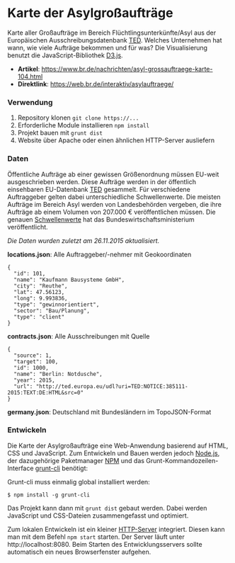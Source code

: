# Karte der Asylgroßaufträge
Karte aller Großaufträge im Bereich Flüchtlingsunterkünfte/Asyl aus der Europäischen Ausschreibungsdatenbank [TED](http://ted.europa.eu/TED/main/HomePage.do). Welches Unternehmen hat wann, wie viele Aufträge bekommen und für was? Die Visualisierung benutzt die JavaScript-Bibliothek [D3.js](https://d3js.org/).

- **Artikel**: https://www.br.de/nachrichten/asyl-grossauftraege-karte-104.html
- **Direktlink**: https://web.br.de/interaktiv/asylauftraege/

### Verwendung
1. Repository klonen `git clone https://...`
2. Erforderliche Module installieren `npm install`
3. Projekt bauen mit `grunt dist`
4. Website über Apache oder einen ähnlichen HTTP-Server ausliefern

### Daten
Öffentliche Aufträge ab einer gewissen Größenordnung müssen EU-weit ausgeschrieben werden. Diese Aufträge werden in der öffentlich einsehbaren EU-Datenbank [TED](http://ted.europa.eu/TED/main/HomePage.do) gesammelt. Für verschiedene Auftraggeber gelten dabei unterschiedliche Schwellenwerte. Die meisten Aufträge im Bereich Asyl werden von Landesbehörden vergeben, die ihre Aufträge ab einem Volumen von 207.000 € veröffentlichen müssen. Die genauen [Schwellenwerte](http://www.bmwi.de/Redaktion/DE/Dossier/oeffentliche-auftraege-und-vergabe.html) hat das Bundeswirtschaftsministerium veröffentlicht.


*Die Daten wurden zuletzt am 26.11.2015 aktualisiert.*

**locations.json**: Alle Auftraggeber/-nehmer mit Geokoordinaten
```
{
  "id": 101,
  "name": "Kaufmann Bausysteme GmbH",
  "city": "Reuthe",
  "lat": 47.56123,
  "long": 9.993836,
  "type": "gewinnorientiert",
  "sector": "Bau/Planung",
  "type": "client"
}

```

**contracts.json**: Alle Ausschreibungen mit Quelle
```
{
  "source": 1,
  "target": 100,
  "id": 1000,
  "name": "Berlin: Notdusche",
  "year": 2015,
  "url": "http://ted.europa.eu/udl?uri=TED:NOTICE:385111-2015:TEXT:DE:HTML&src=0"
}
```

**germany.json**: Deutschland mit Bundesländern im TopoJSON-Format

### Entwickeln
Die Karte der Asylgroßaufträge eine Web-Anwendung basierend auf HTML, CSS und JavaScript. Zum Entwickeln und Bauen werden jedoch [Node.js](https://nodejs.org/en/), der dazugehörige Paketmanager [NPM](https://www.npmjs.com/) und das Grunt-Kommandozeilen-Interface [grunt-cli](https://github.com/gruntjs/grunt-cli) benötigt:

Grunt-cli muss einmalig global installiert werden:

```
$ npm install -g grunt-cli
```

Das Projekt kann dann mit `grunt dist` gebaut werden. Dabei werden JavaScript und CSS-Dateien zusammengefasst und optimiert. 

Zum lokalen Entwickeln ist ein kleiner [HTTP-Server](https://github.com/indexzero/http-server) integriert. Diesen kann man mit dem Befehl `npm start` starten. Der Server läuft unter http://localhost:8080. Beim Starten des Entwicklungsservers sollte automatisch ein neues Browserfenster aufgehen.

